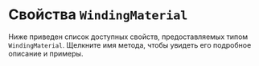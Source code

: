 # Свойства `WindingMaterial`
Ниже приведен список доступных свойств, предоставляемых типом `WindingMaterial`. Щелкните имя метода, чтобы увидеть его подробное описание и примеры.
